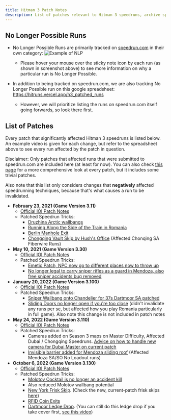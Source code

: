 ```yaml
---
title: Hitman 3 Patch Notes
description: List of patches relevant to Hitman 3 speedruns, archive spreadsheet of no longer possible runs
---
```


## No Longer Possible Runs

- No Longer Possible Runs are primarily tracked on [speedrun.com](https://www.speedrun.com/hitman_3) in their own category:
  ![Example of NLP](https://media.discordapp.net/attachments/725721210121617419/1060469822711930920/image.png)

  - Please hover your mouse over the sticky note icon by each run (as shown in screenshot above) to see more information on why a particular run is No Longer Possible.

- In addition to being tracked on speedrun.com, we are also tracking No Longer Possible run on this google spreadsheet: https://hitruns.vercel.app/h3_patched_runs
  - However, we will prioritize listing the runs on speedrun.com itself going forwards, so look there first.

## List of Patches

Every patch that significantly affected Hitman 3 speedruns is listed below. An example video is given for each change, but refer to the spreadsheet above to see every run affected by the patch in question.

Disclaimer: Only patches that affected runs that were submitted to speedrun.com are included here (at least for now). You can also check [this page](downpatching#manifest-download-table--specific-patch-findings) for a more comprehensive look at every patch, but it includes some trivial patches.

Also note that this list only considers changes that **negatively** affected speedrunning techniques, because that's what causes a run to be invalidated.

- **February 23, 2021 (Game Version 3.11)**
  - [Official IOI Patch Notes](https://web.archive.org/web/20230122221642/https://www.ioi.dk/hitman-3-february-patch-3-11/)
  - Patched Speedrun Tricks:
    - [Druzhina Arctic wallbangs](https://www.youtube.com/watch?v=bo_vPd7cN80)
    - [Running Along the Side of the Train in Romania](https://youtu.be/hGr-ekdRMxA?t=26)
    - [Berlin Manhole Exit](https://youtu.be/yA83Ip4-jHg?t=213)
    - [Chongqing Vault Skip by Hush's Office](https://youtu.be/T-swLeD-vtY?t=60) (Affected Chonqing SA Fiberwire Runs)
- **May 10, 2021 (Game Version 3.30)**
  - [Official IOI Patch Notes](https://web.archive.org/web/20230122221642/https://www.ioi.dk/hitman-3-may-patch-3-30/)
  - Patched Speedrun Tricks:
    - [Emetic Patch, NPC now go to different places now to throw up](https://www.youtube.com/watch?v=zk4kBSXJf8c)
    - [No longer legal to carry sniper rifles as a guard in Mendoza, also free sniper accidents bug removed](https://www.youtube.com/watch?v=Y0NZZN0VkFQ)
- **January 20, 2022 (Game Version 3.100)**
  - [Official IOI Patch Notes](https://web.archive.org/web/20230122221642/https://www.ioi.dk/hitman-3-year-2-patch-notes/)
  - Patched Speedrun Tricks:
    - [Sniper Wallbang onto Chandelier for 37s Dartmoor SA patched](https://www.youtube.com/watch?v=77QUS3sY0EQ)
    - [Sliding Doors no longer open if you're too close](https://youtu.be/9rqI3jBgoFM?t=19s) (didn't invalidate any runs per se, but affected how you play Romania particularly in full game). Also note this change is not included in patch notes
- **May 24, 2022 (Game Version 3.110)**
  - [Official IOI Patch Notes](https://web.archive.org/web/20230122221642/https://www.ioi.dk/hitman-3-year-2-may-patch-notes/)
  - Patched Speedrun Tricks:
    - Cameras added on Season 3 maps on Master Difficulty, Affected Dubai / Chongqing Speedruns. [Advice on how to handle new camera for Dubai Master on current patch](https://www.youtube.com/watch?v=GJcN8RMhOxo&t=24s)
    - [Invisible barrier added for Mendoza sliding roof](https://youtu.be/v2LsiANC3NY) (Affected Mendoza SA/SO No Loadout runs)
- **October 6, 2022 (Game Version 3.130)**
  - [Official IOI Patch Notes](https://web.archive.org/web/20230122221642/https://www.ioi.dk/hitman-3-october-patch-notes/)
  - Patched Speedrun Tricks:
    - [Molotov Cocktail is no longer an accident kill](https://youtu.be/eXTd8ZC3ftA)
    - Also reduced Molotov wallbang potential
    - [New York Frisk Skip](https://youtu.be/y2GuYwNMy5k?t=18). (Check the new, current-patch frisk skips [here](fullgame_tutorials#meta-strategies-overview))
    - [RFID Coin Exits](https://youtu.be/fyPVfSPQSb4?t=96)
    - [Dartmoor Ledge Drop](https://youtu.be/4Zc9d7w5yMY?t=37). (You can still do this ledge drop if you take cover first, [see this video](https://youtu.be/RIlDbIci-bs?t=46))
